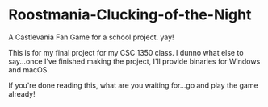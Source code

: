 # Roostmania-Clucking-of-the-Night
A Castlevania Fan Game for a school project. yay!

This is for my final project for my CSC 1350 class.
I dunno what else to say...once I've finished making the project, I'll provide binaries for Windows and macOS.

If you're done reading this, what are you waiting for...go and play the game already!
